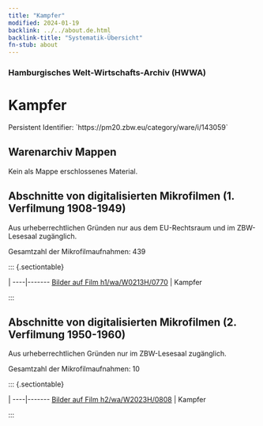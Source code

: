 ```yaml
---
title: "Kampfer"
modified: 2024-01-19
backlink: ../../about.de.html
backlink-title: "Systematik-Übersicht"
fn-stub: about
---
```


### Hamburgisches Welt-Wirtschafts-Archiv (HWWA)

# Kampfer

<div class="hint">Persistent Identifier: `https://pm20.zbw.eu/category/ware/i/143059`</div>







## Warenarchiv Mappen





Kein als Mappe erschlossenes Material.



<a id="filmsections" />

## Abschnitte von digitalisierten Mikrofilmen (1. Verfilmung 1908-1949)

<p>Aus urheberrechtlichen Gründen nur aus dem EU-Rechtsraum und im ZBW-Lesesaal zugänglich.</p>


<p>Gesamtzahl der Mikrofilmaufnahmen: 439</p>





::: {.sectiontable}

 | 
----|-------
<a class="btn" href="https://pm20.zbw.eu/film/h1/wa/W0213H/0770" rel="nofollow">Bilder auf Film h1/wa/W0213H/0770</a> | Kampfer


:::




## Abschnitte von digitalisierten Mikrofilmen (2. Verfilmung 1950-1960)

<p>Aus urheberrechtlichen Gründen nur im ZBW-Lesesaal zugänglich.</p>


<p>Gesamtzahl der Mikrofilmaufnahmen: 10</p>





::: {.sectiontable}

 | 
----|-------
<a class="btn" href="https://pm20.zbw.eu/film/h2/wa/W2023H/0808" rel="nofollow">Bilder auf Film h2/wa/W2023H/0808</a> | Kampfer


:::

















